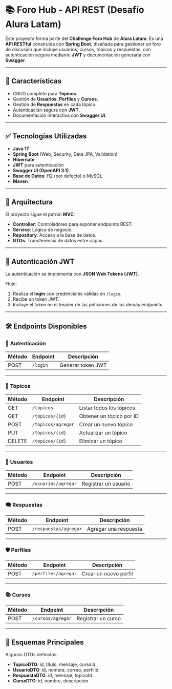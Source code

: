 # 📚 Foro Hub - API REST (Desafío Alura Latam)

Este proyecto forma parte del **Challenge Foro Hub** de **Alura Latam**. Es una **API RESTful** construida con **Spring Boot**, diseñada para gestionar un foro de discusión que incluye usuarios, cursos, tópicos y respuestas, con autenticación segura mediante **JWT** y documentación generada con **Swagger**.

---

## 🚀 Características
- CRUD completo para **Tópicos**.
- Gestión de **Usuarios**, **Perfiles** y **Cursos**.
- Gestión de **Respuestas** en cada tópico.
- Autenticación segura con **JWT**.
- Documentación interactiva con **Swagger UI**.

---

## ✅ Tecnologías Utilizadas
- **Java 17**
- **Spring Boot** (Web, Security, Data JPA, Validation)
- **Hibernate**
- **JWT** para autenticación
- **Swagger UI (OpenAPI 3.1)**
- **Base de Datos**: H2 (por defecto) o MySQL
- **Maven**

---

## 📂 Arquitectura
El proyecto sigue el patrón **MVC**:
- **Controller**: Controladores para exponer endpoints REST.
- **Service**: Lógica de negocio.
- **Repository**: Acceso a la base de datos.
- **DTOs**: Transferencia de datos entre capas.

---

## 🔐 Autenticación JWT
La autenticación se implementa con **JSON Web Tokens (JWT)**.

Flujo:
1. Realiza el **login** con credenciales válidas en `/login`.
2. Recibe un token JWT.
3. Incluye el token en el header de las peticiones de los demás endpoints


---

## 🛠 Endpoints Disponibles

### 🔑 **Autenticación**
| Método | Endpoint   | Descripción             |
|--------|-----------|--------------------------|
| POST   | `/login` | Generar token JWT       |

---

### 📌 **Tópicos**
| Método | Endpoint             | Descripción                |
|--------|----------------------|---------------------------|
| GET    | `/topicos`          | Listar todos los tópicos |
| GET    | `/topicos/{id}`     | Obtener un tópico por ID |
| POST   | `/topicos/agregar`  | Crear un nuevo tópico    |
| PUT    | `/topicos/{id}`     | Actualizar un tópico     |
| DELETE | `/topicos/{id}`     | Eliminar un tópico       |

---

### 👤 **Usuarios**
| Método | Endpoint              | Descripción             |
|--------|----------------------|-------------------------|
| POST   | `/usuarios/agregar` | Registrar un usuario   |

---

### 🗨 **Respuestas**
| Método | Endpoint                | Descripción             |
|--------|-------------------------|-------------------------|
| POST   | `/respuestas/agregar`  | Agregar una respuesta  |

---

### 🛡 **Perfiles**
| Método | Endpoint              | Descripción             |
|--------|----------------------|-------------------------|
| POST   | `/perfiles/agregar` | Crear un nuevo perfil  |

---

### 📚 **Cursos**
| Método | Endpoint             | Descripción            |
|--------|---------------------|------------------------|
| POST   | `/cursos/agregar`  | Registrar un curso    |

---

## 📂 Esquemas Principales
Algunos DTOs definidos:
- **TopicoDTO**: id, título, mensaje, cursoId.
- **UsuarioDTO**: id, nombre, correo, perfilId.
- **RespuestaDTO**: id, mensaje, topicoId.
- **CursoDTO**: id, nombre, descripción.
